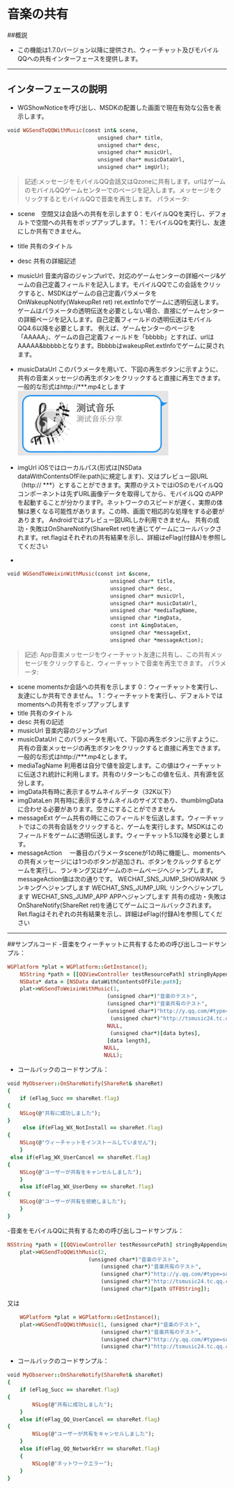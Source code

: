 ﻿音楽の共有
=== 

##概説
 - この機能は1.7.0バージョン以降に提供され、ウィーチャット及びモバイルQQへの共有インターフェースを提供します。

---

## インターフェースの説明
 - WGShowNoticeを呼び出し、MSDKの配置した画面で現在有効な公告を表示します。
```ruby
void WGSendToQQWithMusic(const int& scene,
                             unsigned char* title,
                             unsigned char* desc,
                             unsigned char* musicUrl,
                             unsigned char* musicDataUrl,
                             unsigned char* imgUrl);
```
>記述:メッセージをモバイルQQ会話又はQzoneに共有します。urlはゲームのモバイルQQゲームセンターでのページを記入します。メッセージをクリックするとモバイルQQで音楽を再生します。
パラメータ:
  - scene　空間又は会話への共有を示します
0：モバイルQQを実行し、デフォルトで空間への共有をポップアップします。
1：モバイルQQを実行し、友達にしか共有できません。
  - title 共有のタイトル
  - desc 共有の詳細記述
  - musicUrl 音楽内容のジャンプurlで、対応のゲームセンターの詳細ページ&ゲームの自己定義フィールドを記入します。モバイルQQでこの会話をクリックすると、MSDKはゲームの自己定義パラメータをOnWakeupNotify(WakeupRet ret) ret.extInfoでゲームに透明伝送します。ゲームはパラメータの透明伝送を必要としない場合、直接にゲームセンターの詳細ページを記入します。自己定義フィールドの透明伝送はモバイルQQ4.6以降を必要とします。
例えば、ゲームセンターのページを「AAAAA」、ゲームの自己定義フィールドを「bbbbb」とすれば、urlはAAAAA&bbbbbとなります。BbbbbはwakeupRet.extInfoでゲームに戻されます。
  - musicDataUrl このパラメータを用いて、下図の再生ボタンに示すように、共有の音楽メッセージの再生ボタンをクリックすると直接に再生できます。一般的な形式はhttp://***.mp4とします
![Alt text](./ShareMusic1.png)
  - imgUrl  iOSではローカルパス(形式は[NSData dataWithContentsOfFile:path]に規定します)、又はプレビュー図URL（http:// ***）とすることができます。実際のテストではiOSのモバイルQQコンポーネントは先ずURL画像データを取得してから、モバイルQQ のAPPを起動することが分かりますP。ネットワークのスピードが遅く、実際の体験は悪くなる可能性があります。この時、画面で相応的な処理をする必要があります。
       Androidではプレビュー図URLしか利用できません。
共有の成功・失敗はOnShareNotify(ShareRet ret)を通じてゲームにコールバックされます。ret.flagはそれぞれの共有結果を示し、詳細はeFlag(付録A)を参照してください

 - 
```ruby
void WGSendToWeixinWithMusic(const int &scene,
                                 unsigned char* title,
                                 unsigned char* desc,
                                 unsigned char* musicUrl,
                                 unsigned char* musicDataUrl,
                                 unsigned char *mediaTagName,
                                 unsigned char *imgData,
                                 const int &imgDataLen,
                                 unsigned char *messageExt,
                                 unsigned char *messageAction);
```
>記述: App音楽メッセージをウィーチャット友達に共有し、この共有メッセージをクリックすると、ウィーチャットで音楽を再生できます。
パラメータ: 
  - scene momentsか会話への共有を示します
0：ウィーチャットを実行し、友達にしか共有できません。
1：ウィーチャットを実行し、デフォルトではmomentsへの共有をポップアップします
  - title 共有のタイトル
  - desc 共有の記述
  - musicUrl 音楽内容のジャンプurl
  - musicDataUrl このパラメータを用いて、下図の再生ボタンに示すように、共有の音楽メッセージの再生ボタンをクリックすると直接に再生できます。一般的な形式はhttp://***.mp4とします。
  - mediaTagName 利用者は自分で値を設定します。この値はウィーチャットに伝送され統計に利用します。共有のリターンもこの値を伝え、共有源を区分します。
  - imgData共有時に表示するサムネイルデータ（32K以下）
  - imgDataLen 共有時に表示するサムネイルのサイズであり、thumbImgDataに合わせる必要があります。空きにすることができません
  - messageExt ゲーム共有の時にこのフィールドを伝送します。ウィーチャットではこの共有会話をクリックすると、ゲームを実行します。MSDKはこのフィールドをゲームに透明伝送します。ウィーチャット5.1以降を必要とします。
  - messageAction 　一番目のパラメータsceneが1の時に機能し、momentsへの共有メッセージには1つのボタンが追加され、ボタンをクルックするとゲームを実行し、ランキング又はゲームのホームページへジャンプします。
     messageAction値は次の通りです。
     WECHAT_SNS_JUMP_SHOWRANK       ランキングへジャンプします
     WECHAT_SNS_JUMP_URL            リンクへジャンプします
     WECHAT_SNS_JUMP_APP           APPへジャンプします
共有の成功・失敗はOnShareNotify(ShareRet ret)を通じてゲームにコールバックされます。Ret.flagはそれぞれの共有結果を示し、詳細はeFlag(付録A)を参照してください

---

##サンプルコード
 -音楽をウィーチャットに共有するための呼び出しコードサンプル：
```ruby
WGPlatform *plat = WGPlatform::GetInstance();
    NSString *path = [[QQViewController testResourcePath] stringByAppendingPathComponent:@"music.jpg"];//news.jpg
    NSData* data = [NSData dataWithContentsOfFile:path];
    plat->WGSendToWeixinWithMusic(1,                 
                                (unsigned char*)"音楽のテスト",  
                                (unsigned char*)"音楽共有のテスト",  
                                (unsigned char*)"http://y.qq.com/#type=song&mid=000cz9pr0xlAId",  
                                 (unsigned char*)"http://tsmusic24.tc.qq.com/M500000cz9pr0xlAId.mp3",      
                                NULL, 
                                 (unsigned char*)[data bytes], 
                                [data length], 
                               NULL, 
                               NULL);
```
 - コールバックのコードサンプル：
```ruby
void MyObserver::OnShareNotify(ShareRet& shareRet)
{
    if (eFlag_Succ == shareRet.flag)
{
    NSLog(@"共有に成功しました");
}
     else if(eFlag_WX_NotInstall == shareRet.flag)
{
    NSLog(@"ウィーチャットをインストールしていません");
    }
 else if(eFlag_WX_UserCancel == shareRet.flag)
{
    NSLog(@"ユーザーが共有をキャンセルしました");
    }
    else if(eFlag_WX_UserDeny == shareRet.flag)
{
    NSLog(@"ユーザーが共有を拒絶しました");
    }
}
```
 -音楽をモバイルQQに共有するための呼び出しコードサンプル：
```ruby
NSString *path = [[QQViewController testResourcePath] stringByAppendingPathComponent:@"music.jpg"];        
    plat->WGSendToQQWithMusic(2,
                          (unsigned char*)"音楽のテスト",
                              (unsigned char*)"音楽共有のテスト",
                              (unsigned char*)"http://y.qq.com/#type=song&mid=000cz9pr0xlAId",
                              (unsigned char*)"http://tsmusic24.tc.qq.com/M500000cz9pr0xlAId.mp3",
                              (unsigned char*)[path UTF8String]); 
```
又は
```ruby
    WGPlatform *plat = WGPlatform::GetInstance();        
    plat->WGSendToQQWithMusic(1, (unsigned char*)"音楽のテスト",
                              (unsigned char*)"音楽共有のテスト",
                              (unsigned char*)"http://y.qq.com/#type=song&mid=000cz9pr0xlAId",
                              (unsigned char*)"http://tsmusic24.tc.qq.com/M500000cz9pr0xlAId.mp3",                              (unsigned char*)"http://www.monsterworking.com/wp-content/uploads/music.jpg");
```
 - コールバックのコードサンプル：
```ruby
void MyObserver::OnShareNotify(ShareRet& shareRet)
{
    if (eFlag_Succ == shareRet.flag)
{
        NSLog(@"共有に成功しました");
    }
    else if(eFlag_QQ_UserCancel == shareRet.flag)
{
        NSLog(@"ユーザーが共有をキャンセルしました");
    }
    else if(eFlag_QQ_NetworkErr == shareRet.flag)
    {
        NSLog(@"ネットワークエラー");
    }
}
```

